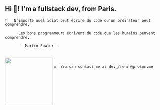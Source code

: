 <h2 align="left">Hi 👋! I'm a fullstack dev, from Paris.</h2>

```
🧠   N’importe quel idiot peut écrire du code qu'un ordinateur peut comprendre.
 
      Les bons programmeurs écrivent du code que les humains peuvent comprendre.

       - Martin Fowler -
```

<br clear="both">

<img align="left" height="155" src="https://www.icegif.com/wp-content/uploads/2022/04/icegif-1217.gif"  />

###

```
✉️  You can contact me at dev_french@proton.me
```
